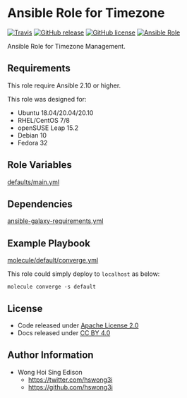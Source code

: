 # Ansible Role for Timezone

[![Travis](https://img.shields.io/travis/com/alvistack/ansible-role-timezone.svg)](https://travis-ci.com/alvistack/ansible-role-timezone)
[![GitHub release](https://img.shields.io/github/release/alvistack/ansible-role-timezone.svg)](https://github.com/alvistack/ansible-role-timezone/releases)
[![GitHub license](https://img.shields.io/github/license/alvistack/ansible-role-timezone.svg)](https://github.com/alvistack/ansible-role-timezone/blob/master/LICENSE)
[![Ansible Role](https://img.shields.io/badge/galaxy-alvistack.timezone-blue.svg)](https://galaxy.ansible.com/alvistack/timezone)

Ansible Role for Timezone Management.

## Requirements

This role require Ansible 2.10 or higher.

This role was designed for:

  - Ubuntu 18.04/20.04/20.10
  - RHEL/CentOS 7/8
  - openSUSE Leap 15.2
  - Debian 10
  - Fedora 32

## Role Variables

[defaults/main.yml](defaults/main.yml)

## Dependencies

[ansible-galaxy-requirements.yml](ansible-galaxy-requirements.yml)

## Example Playbook

[molecule/default/converge.yml](molecule/default/converge.yml)

This role could simply deploy to `localhost` as below:

    molecule converge -s default

## License

  - Code released under [Apache License 2.0](LICENSE)
  - Docs released under [CC BY 4.0](http://creativecommons.org/licenses/by/4.0/)

## Author Information

  - Wong Hoi Sing Edison
      - <https://twitter.com/hswong3i>
      - <https://github.com/hswong3i>
